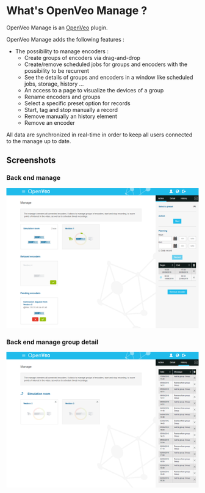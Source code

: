 # What's OpenVeo Manage ?

OpenVeo Manage is an [OpenVeo](https://github.com/veo-labs/openveo-core) plugin.

OpenVeo Manage adds the following features :

- The possibility to manage encoders :
    - Create groups of encoders via drag-and-drop
    - Create/remove scheduled jobs for groups and encoders with the possibility to be recurrent
    - See the details of groups and encoders in a window like scheduled jobs, storage, history ...
    - An access to a page to visualize the devices of a group
    - Rename encoders and groups
    - Select a specific preset option for records
    - Start, tag and stop manually a record
    - Remove manually an history element
    - Remove an encoder

All data are synchronized in real-time in order to keep all users connected to the manage up to date.

## Screenshots

### Back end manage
![Back end manage](images/manage_1.png)

### Back end manage group detail
![Back end manage group detail](images/manage_2.png)